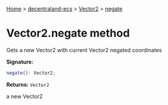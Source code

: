 [Home](./index) &gt; [decentraland-ecs](./decentraland-ecs.md) &gt; [Vector2](./decentraland-ecs.vector2.md) &gt; [negate](./decentraland-ecs.vector2.negate.md)

# Vector2.negate method

Gets a new Vector2 with current Vector2 negated coordinates

**Signature:**
```javascript
negate(): Vector2;
```
**Returns:** `Vector2`

a new Vector2
